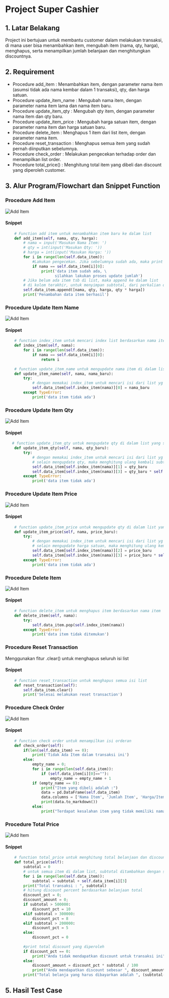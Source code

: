 # Project Super Cashier
## 1. Latar Belakang
   Project ini bertujuan untuk membantu customer dalam melakukan transaksi, di mana user bisa menambahkan item, mengubah item (nama, qty, harga), menghapus, serta menampilkan jumlah belanjaan dan menghitungkan discountnya.
   
## 2. Requirement   
   - Procedure add_item : Menambahkan item, dengan parameter nama item (asumsi tidak ada nama kembar dalam 1 transaksi), qty, dan harga satuan.
   - Procedure update_item_name : Mengubah nama item, dengan parameter nama item lama dan nama item baru.
   - Procedure update_item_qty : Mengubah qty item, dengan parameter nama item dan qty baru.
   - Procedure update_item_price : Mengubah harga satuan item, dengan parameter nama item dan harga satuan baru.
   - Procedure delete_item : Menghapus 1 item dari list item, dengan parameter nama item.
   - Procedure reset_transaction : Menghapus semua item yang sudah pernah diinputkan sebelumnya.
   - Procedure check_order : Melakukan pengecekan terhadap order dan menampilkan list order.
   - Procedure total_price() : Menghitung total item yang dibeli dan discount yang diperoleh customer.
  
## 3. Alur Program/Flowchart dan Snippet Function
### Procedure Add Item
![Add Item](https://github.com/creandivity/pacmann_super_cashier/blob/main/img/add_item_flowchart.png)
#### Snippet
```python
    # Function add item untuk menambahkan item baru ke dalam list
    def add_item(self, nama, qty, harga):
        # nama = input('Masukan Nama Item: ')
        # qty = int(input('Masukan Qty: '))
        # harga = int(input('Masukan Harga: '))         
        for i in range(len(self.data_item)):
            #Lakukan pengecekan. Jika sebelumnya sudah ada, maka print error message
            if nama == self.data_item[i][0]:
                print('data item sudah ada, \
                      silahkan lakukan proses update jumlah')
        # Jika belum ada item tsb di list, maka append ke dalam list
        # di kolom terakhir, untuk menyimpan subtotal, dari perkalian qty * harga per unit
        self.data_item.append([nama, qty, harga, qty * harga])
        print('Penambahan data item berhasil')
```
### Procedure Update Item Name
![Add Item](https://github.com/creandivity/pacmann_super_cashier/blob/main/img/update_item_name.png)
#### Snippet
```python
    # function index_item untuk mencari index list berdasarkan nama item        
    def index_item(self, nama):
        for i in range(len(self.data_item)):
            if nama == self.data_item[i][0]:
                return i        
                
    # function update_item_name untuk mengupdate nama item di dalam list yang sudah ada
    def update_item_name(self, nama, nama_baru):
        try:
            # dengan memakai index_item untuk mencari isi dari list yg sama dengan nama
            self.data_item[self.index_item(nama)][0] = nama_baru
        except TypeError:
            print('data item tidak ada')
```
### Procedure Update Item Qty
![Add Item](https://github.com/creandivity/pacmann_super_cashier/blob/main/img/update_item_qty.png)
#### Snippet
```python
   # function update_item_qty untuk mengupdate qty di dalam list yang sudah ada berdasarkan nama item
    def update_item_qty(self, nama, qty_baru):
        try:
            # dengan memakai index_item untuk mencari isi dari list yg sama dengan nama
            # selain mengupdate qty, maka menghitung ulang kembali subtotal
            self.data_item[self.index_item(nama)][1] = qty_baru
            self.data_item[self.index_item(nama)][3] = qty_baru * self.data_item[self.index_item(nama)][2]
        except TypeError:
            print('data item tidak ada')        
```
### Procedure Update Item Price
![Add Item](https://github.com/creandivity/pacmann_super_cashier/blob/main/img/update_item_price.png)
#### Snippet
```python
    # function update_item_price untuk mengupdate qty di dalam list yang sudah ada berdasarkan nama item
    def update_item_price(self, nama, price_baru):
        try:
            # dengan memakai index_item untuk mencari isi dari list yg sama dengan nama
            # selain mengupdate harga satuan, maka menghitung ulang kembali subtotal
            self.data_item[self.index_item(nama)][2] = price_baru
            self.data_item[self.index_item(nama)][3] = price_baru * self.data_item[self.index_item(nama)][1]
        except TypeError:
            print('data item tidak ada')                        
```
### Procedure Delete Item
![Add Item](https://github.com/creandivity/pacmann_super_cashier/blob/main/img/delete_item.png)
#### Snippet
```python
    # function delete_item untuk menghapus item berdasarkan nama item
    def delete_item(self, nama):
        try:
            self.data_item.pop(self.index_item(nama))
        except TypeError:
            print('data item tidak ditemukan')
```
### Procedure Reset Transaction
Menggunakan fitur .clear() untuk menghapus seluruh isi list
#### Snippet
```python
    # function reset_transaction untuk menghapus semua isi list
    def reset_transaction(self):
        self.data_item.clear()
        print('Selesai melakukan reset transaction')    
```
### Procedure Check Order
![Add Item](https://github.com/creandivity/pacmann_super_cashier/blob/main/img/update_item_price.png)
#### Snippet
```python
    # function check order untuk menampilkan isi orderan
    def check_order(self):
        if(len(self.data_item) == 0):
            print('Tidak Ada Item dalam transaksi ini')
        else:
            empty_name = 0;
            for i in range(len(self.data_item)):
                if (self.data_item[i][0]==""):
                    empty_name = empty_name + 1
            if (empty_name == 0):
                print("Item yang dibeli adalah :")
                data = pd.DataFrame(self.data_item)
                data.columns = ['Nama Item', 'Jumlah Item', 'Harga/Item', 'Total Harga']
                print(data.to_markdown())
            else:
                print("Terdapat kesalahan item yang tidak memiliki nama")                    
```
### Procedure Total Price
![Add Item](https://github.com/creandivity/pacmann_super_cashier/blob/main/img/update_item_price.png)
#### Snippet
```python
    # function total_price untuk menghitung total belanjaan dan discount
    def total_price(self):
        subtotal = 0
        # untuk semua item di dalam list, subtotal ditambahkan dengan subtotal per item
        for i in range(len(self.data_item)):
            subtotal = subtotal + self.data_item[i][3]
        print("Total transaksi : ", subtotal)
        # hitung discount percent berdasarkan belanjaan total
        discount_pct = 0;
        discount_amount = 0;
        if subtotal > 500000:
            discount_pct = 10            
        elif subtotal > 300000:
            discount_pct = 8
        elif subtotal > 200000:
            discount_pct = 5
        else:
            discount_pct = 0
        
        #print total discount yang diperoleh
        if discount_pct == 0:
            print("Anda tidak mendapatkan discount untuk transaksi ini")
        else:
            discount_amount = discount_pct * subtotal / 100
            print("Anda mendapatkan discount sebesar ", discount_amount)
        print("Total belanja yang harus dibayarkan adalah ", (subtotal-discount_amount))               
```
## 5. Hasil Test Case
